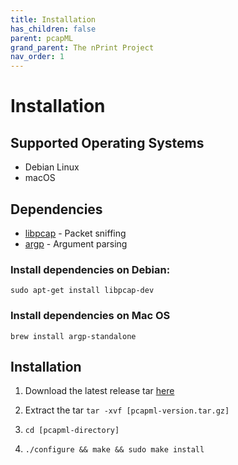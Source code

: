 ```yaml
---
title: Installation
has_children: false
parent: pcapML
grand_parent: The nPrint Project
nav_order: 1
---
```



# Installation

## Supported Operating Systems

* Debian Linux
* macOS

## Dependencies

* [libpcap](https://www.tcpdump.org/) - Packet sniffing
* [argp](https://www.gnu.org/software/libc/manual/html_node/Argp.html) - Argument parsing

### Install dependencies on Debian:

`sudo apt-get install libpcap-dev`

### Install dependencies on Mac OS

`brew install argp-standalone`

## Installation

1. Download the latest release tar [here](https://github.com/nprint/pcapml/releases/)
2. Extract the tar `tar -xvf [pcapml-version.tar.gz]`
3. `cd [pcapml-directory]`

2. `./configure && make && sudo make install`
